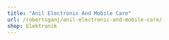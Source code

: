 ```yaml
---
title: "Anil Electronic And Mobile Care"
url: /robertsganj/anil-electronic-and-mobile-care/
shop: Elektronik
---
```

